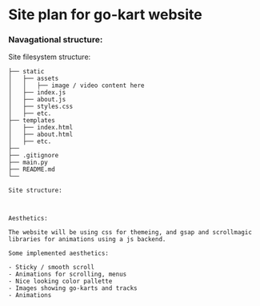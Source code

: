 # Site plan for go-kart website



### Navagational structure:

Site filesystem structure:

``` 
├── static
│   ├── assets
│   │   ├── image / video content here
│   ├── index.js
│   ├── about.js
│   ├── styles.css
│   ├── etc.
├── templates
│   ├── index.html
│   ├── about.html
│   ├── etc.
├── 
├── .gitignore
├── main.py
├── README.md
└── 

Site structure:
```

```


Aesthetics:

The website will be using css for themeing, and gsap and scrollmagic libraries for animations using a js backend.

Some implemented aesthetics:

- Sticky / smooth scroll
- Animations for scrolling, menus
- Nice looking color pallette
- Images showing go-karts and tracks
- Animations


